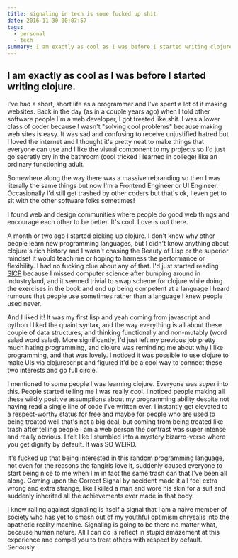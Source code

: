 ```yaml
---
title: signaling in tech is some fucked up shit
date: 2016-11-30 00:07:57
tags:
  - personal
  - tech
summary: I am exactly as cool as I was before I started writing clojure.
---
```

## I am exactly as cool as I was before I started writing clojure.

I've had a short, short life as a programmer and I've spent a lot of it making websites. Back in the day (as in a couple years ago) when I told other software people I'm a web developer, I got treated like shit. I was a lower class of coder because I wasn't "solving cool problems" because making web sites is easy. It was sad and confusing to receive unjustified hatred but I loved the internet and I thought it's pretty neat to make things that everyone can use and I like the visual component to my projects so I'd just go secretly cry in the bathroom (cool tricked I learned in college) like an ordinary functioning adult.

Somewhere along the way there was a massive rebranding so then I was literally the same things but now I'm a Frontend Engineer or UI Engineer. Occasionally I'd still get trashed by other coders but that's ok, I even get to sit with the other software folks sometimes!

I found web and design communities where people do good web things and encourage each other to be better. It's cool. Love is out there.

A month or two ago I started picking up clojure. I don't know why other people learn new programming languages, but I didn't know anything about clojure's rich history and I wasn't chasing the Beauty of Lisp or the superior mindset it would teach me or hoping to harness the performance or flexibility. I had no fucking clue about any of that. I'd just started reading [SICP](https://mitpress.mit.edu/sicp) because I missed computer science after bumping around in industryland, and it seemed trivial to swap scheme for clojure while doing the exercises in the book and end up being competent at a language I heard rumours that people use sometimes rather than a language I knew people used never.

And I liked it! It was my first lisp and yeah coming from javascript and python I liked the quaint syntax, and the way everything is all about these couple of data structures, and thinking functionally and non-mutably (word salad word salad). More significantly, I'd just left my previous job pretty much hating programming, and clojure was reminding me about why I like programming, and that was lovely. I noticed it was possible to use clojure to make UIs via clojurescript and figured it'd be a cool way to connect these two interests and go full circle.

I mentioned to some people I was learning clojure. Everyone was _super_ into this. People started telling me I was really cool. I noticed people making all these wildly positive assumptions about my programming ability despite not having read a single line of code I've written ever. I instantly get elevated to a respect-worthy status for free and maybe for people who are used to being treated well that's not a big deal, but coming from being treated like trash after telling people I am a web person the contrast was super intense and really obvious. I felt like I stumbled into a mystery bizarro-verse where you get dignity by default. It was SO WEIRD.

It's fucked up that being interested in this random programming language, not even for the reasons the fangirls love it, suddenly caused everyone to start being nice to me when I'm in fact the same trash can that I've been all along. Coming upon the Correct Signal by accident made it all feel extra wrong and extra strange, like I killed a man and wore his skin for a suit and suddenly inherited all the achievements ever made in that body.

I know railing against signaling is itself a signal that I am a naive member of society who has yet to smash out of my youthful optimism chrysalis into the apathetic reality machine. Signaling is going to be there no matter what, because human nature. All I can do is reflect in stupid amazement at this experience and compel you to treat others with respect by default. Seriously.

